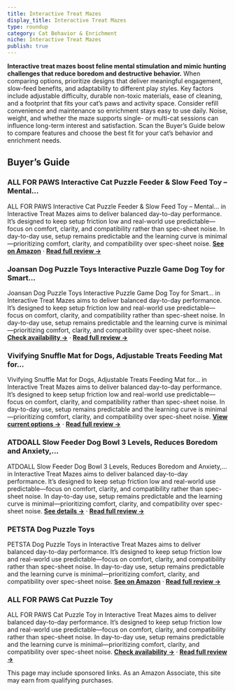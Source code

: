 ```yaml
---
title: Interactive Treat Mazes
display_title: Interactive Treat Mazes
type: roundup
category: Cat Behavior & Enrichment
niche: Interactive Treat Mazes
publish: true
---
```


<p><strong>Interactive treat mazes boost feline mental stimulation and mimic hunting challenges that reduce boredom and destructive behavior.</strong> When comparing options, prioritize designs that deliver meaningful engagement, slow-feed benefits, and adaptability to different play styles. Key factors include adjustable difficulty, durable non-toxic materials, ease of cleaning, and a footprint that fits your cat’s paws and activity space. Consider refill convenience and maintenance so enrichment stays easy to use daily. Noise, weight, and whether the maze supports single- or multi-cat sessions can influence long-term interest and satisfaction. Scan the Buyer’s Guide below to compare features and choose the best fit for your cat’s behavior and enrichment needs.</p>
<h2>Buyer’s Guide</h2>
<h3>ALL FOR PAWS Interactive Cat Puzzle Feeder & Slow Feed Toy &ndash; Mental…</h3>
<p>ALL FOR PAWS Interactive Cat Puzzle Feeder & Slow Feed Toy &ndash; Mental… in Interactive Treat Mazes aims to deliver balanced day-to-day performance. It’s designed to keep setup friction low and real-world use predictable&mdash;focus on comfort, clarity, and compatibility rather than spec-sheet noise. In day-to-day use, setup remains predictable and the learning curve is minimal&mdash;prioritizing comfort, clarity, and compatibility over spec-sheet noise. <a href="https://amzn.to/3W40bNk" target="_blank" rel="nofollow sponsored noopener noopener" target="_blank"><strong>See on Amazon</strong></a> · <a href="/reviews/all-for-paws-interactive-cat-puzzle-feeder-slow-feed-toy-mental-stimula-bf94204d/"><strong>Read full review &rarr;</strong></a></p>
<h3>Joansan Dog Puzzle Toys Interactive Puzzle Game Dog Toy for Smart…</h3>
<p>Joansan Dog Puzzle Toys Interactive Puzzle Game Dog Toy for Smart… in Interactive Treat Mazes aims to deliver balanced day-to-day performance. It’s designed to keep setup friction low and real-world use predictable&mdash;focus on comfort, clarity, and compatibility rather than spec-sheet noise. In day-to-day use, setup remains predictable and the learning curve is minimal&mdash;prioritizing comfort, clarity, and compatibility over spec-sheet noise. <a href="https://amzn.to/3WGnI78" target="_blank" rel="nofollow sponsored noopener noopener" target="_blank"><strong>Check availability &rarr;</strong></a> · <a href="/reviews/joansan-dog-puzzle-toys-interactive-puzzle-game-dog-toy-for-smart-dogs-5c8a8546/"><strong>Read full review &rarr;</strong></a></p>
<h3>Vivifying Snuffle Mat for Dogs, Adjustable Treats Feeding Mat for…</h3>
<p>Vivifying Snuffle Mat for Dogs, Adjustable Treats Feeding Mat for… in Interactive Treat Mazes aims to deliver balanced day-to-day performance. It’s designed to keep setup friction low and real-world use predictable&mdash;focus on comfort, clarity, and compatibility rather than spec-sheet noise. In day-to-day use, setup remains predictable and the learning curve is minimal&mdash;prioritizing comfort, clarity, and compatibility over spec-sheet noise. <a href="https://amzn.to/3JcxdrG" target="_blank" rel="nofollow sponsored noopener noopener" target="_blank"><strong>View current options &rarr;</strong></a> · <a href="/reviews/vivifying-snuffle-mat-for-dogs-adjustable-treats-feeding-mat-for-slow-e-9bc0bcf1/"><strong>Read full review &rarr;</strong></a></p>
<h3>ATDOALL Slow Feeder Dog Bowl 3 Levels, Reduces Boredom and Anxiety,…</h3>
<p>ATDOALL Slow Feeder Dog Bowl 3 Levels, Reduces Boredom and Anxiety,… in Interactive Treat Mazes aims to deliver balanced day-to-day performance. It’s designed to keep setup friction low and real-world use predictable&mdash;focus on comfort, clarity, and compatibility rather than spec-sheet noise. In day-to-day use, setup remains predictable and the learning curve is minimal&mdash;prioritizing comfort, clarity, and compatibility over spec-sheet noise. <a href="https://amzn.to/4n05qZf" target="_blank" rel="nofollow sponsored noopener noopener" target="_blank"><strong>See details &rarr;</strong></a> · <a href="/reviews/atdoall-slow-feeder-dog-bowl-3-levels-reduces-boredom-and-anxiety-non-s-b98cc840/"><strong>Read full review &rarr;</strong></a></p>
<h3>PETSTA Dog Puzzle Toys</h3>
<p>PETSTA Dog Puzzle Toys in Interactive Treat Mazes aims to deliver balanced day-to-day performance. It’s designed to keep setup friction low and real-world use predictable&mdash;focus on comfort, clarity, and compatibility rather than spec-sheet noise. In day-to-day use, setup remains predictable and the learning curve is minimal&mdash;prioritizing comfort, clarity, and compatibility over spec-sheet noise. <a href="https://amzn.to/46Ti33B" target="_blank" rel="nofollow sponsored noopener noopener" target="_blank"><strong>See on Amazon</strong></a> · <a href="/reviews/petsta-dog-puzzle-toys-interactive-mentally-stimulating-toys-for-iq-tra-0b2a772c/"><strong>Read full review &rarr;</strong></a></p>
<h3>ALL FOR PAWS Cat Puzzle Toy</h3>
<p>ALL FOR PAWS Cat Puzzle Toy in Interactive Treat Mazes aims to deliver balanced day-to-day performance. It’s designed to keep setup friction low and real-world use predictable&mdash;focus on comfort, clarity, and compatibility rather than spec-sheet noise. In day-to-day use, setup remains predictable and the learning curve is minimal&mdash;prioritizing comfort, clarity, and compatibility over spec-sheet noise. <a href="https://amzn.to/3WDBJCv" target="_blank" rel="nofollow sponsored noopener noopener" target="_blank"><strong>Check availability &rarr;</strong></a> · <a href="/reviews/all-for-paws-cat-puzzle-toy-interactive-treat-maze-feeder-brain-teaser-38c07a7f/"><strong>Read full review &rarr;</strong></a></p>
<aside class="disclosure">This page may include sponsored links. As an Amazon Associate, this site may earn from qualifying purchases.</aside>
